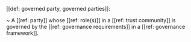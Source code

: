 [[def: governed party, governed parties]]:

~ A [[ref: party]] whose [[ref: role(s)]] in a [[ref: trust community]] is governed by the [[ref: governance requirements]] in a [[ref: governance framework]].

